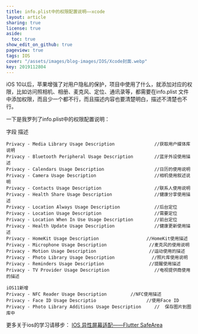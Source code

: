 ```yaml
---
title: info.plist中的权限配置说明——xcode
layout: article
sharing: true
license: true
aside:
  toc: true
show_edit_on_github: true
pageview: true
tags: IOS
cover: "/assets/images/blog-images/IOS/Xcode封面.webp"
key: 2019112804
---
```


iOS 10以后，苹果增强了对用户隐私的保护，项目中使用了什么，就添加对应的权限，比如访问照相机、相册、麦克风、定位、通讯录等，都需要在info.plist 文件中添加权限，而且少一个都不行，而且描述内容也要清楚明白，描述不清楚也不行。


一下是我罗列了info.plist中的权限配置说明：

字段	描述
```
Privacy - Media Library Usage Description               //获取用户媒体库说明
Privacy - Bluetooth Peripheral Usage Description        //蓝牙外设使用描述
Privacy - Calendars Usage Description                   //日历的使用说明
Privacy - Camera Usage Description                      //相机使用叙述说明
Privacy - Contacts Usage Description                    //联系人使用说明
Privacy - Health Share Usage Description                //健康分享使用描述
Privacy - Location Always Usage Description             //后台定位
Privacy - Location Usage Description			        //需要定位
Privacy - Location When In Use Usage Description        //前台定位
Privacy - Health Update Usage Description               //健康更新使用描述
Privacy - HomeKit Usage Description				     //HomeKit使用描述
Privacy - Microphone Usage Description			      //麦克风的使用说明
Privacy - Motion Usage Description				      //运动使用的描述
Privacy - Photo Library Usage Description		       //照片库使用说明
Privacy - Reminders Usage Description 			      //提醒使用描述
Privacy - TV Provider Usage Description                 //电视提供商使用的描述 

iOS11新增
Privacy - NFC Reader Usage Description         //NFC使用描述
Privacy - Face ID Usage Descriptio                   //使用Face ID 
Privacy - Photo Library Additions Usage Description     //  保存图片到图库中

```


更多关于ios的学习请移步：
[IOS 异性屏幕适配——Flutter SafeArea](https://muitlog.com/2019/11/20/IOS-%E5%BC%82%E6%80%A7%E5%B1%8F%E5%B9%95%E9%80%82%E9%85%8D-Flutter-SafeArea.html)